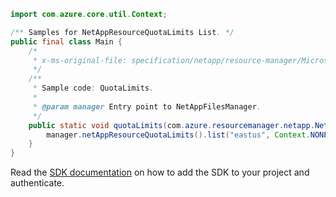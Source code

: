 ```java
import com.azure.core.util.Context;

/** Samples for NetAppResourceQuotaLimits List. */
public final class Main {
    /*
     * x-ms-original-file: specification/netapp/resource-manager/Microsoft.NetApp/stable/2021-06-01/examples/QuotaLimits_List.json
     */
    /**
     * Sample code: QuotaLimits.
     *
     * @param manager Entry point to NetAppFilesManager.
     */
    public static void quotaLimits(com.azure.resourcemanager.netapp.NetAppFilesManager manager) {
        manager.netAppResourceQuotaLimits().list("eastus", Context.NONE);
    }
}
```

Read the [SDK documentation](https://github.com/Azure/azure-sdk-for-java/blob/azure-resourcemanager-netapp_1.0.0-beta.6/sdk/netapp/azure-resourcemanager-netapp/README.md) on how to add the SDK to your project and authenticate.
